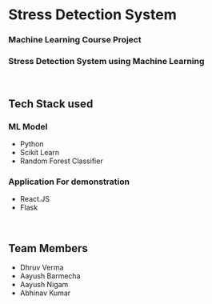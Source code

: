 # Stress Detection System

### Machine Learning Course Project
### Stress Detection System using Machine Learning

<br />  

## Tech Stack used
### ML Model
- Python
- Scikit Learn
- Random Forest Classifier
### Application For demonstration
- React.JS
- Flask

<br />  

## Team Members
- Dhruv Verma
- Aayush Barmecha
- Aayush Nigam
- Abhinav Kumar